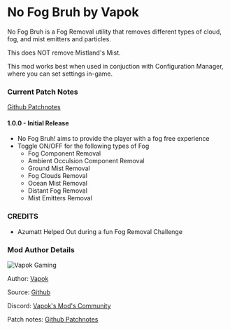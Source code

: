 # No Fog Bruh by Vapok

No Fog Bruh is a Fog Removal utility that removes different types of cloud, fog, and mist emitters and particles.

This does NOT remove Mistland's Mist.

This mod works best when used in conjuction with Configuration Manager, where you can set settings in-game.


### Current Patch Notes
[Github Patchnotes](https://github.com/Vapok/NoFogBruh/blob/main/PATCHNOTES.md)

#### 1.0.0 - Initial Release
*  No Fog Bruh! aims to provide the player with a fog free experience
* Toggle ON/OFF for the following types of Fog
  * Fog Component Removal
  * Ambient Occulsion Component Removal
  * Ground Mist Removal
  * Fog Clouds Removal
  * Ocean Mist Removal
  * Distant Fog Removal
  * Mist Emitters Removal

### CREDITS
* Azumatt Helped Out during a fun Fog Removal Challenge

### Mod Author Details
![Vapok Gaming](https://avatars.githubusercontent.com/u/1264136?s=180&v=4)

Author: [Vapok](https://github.com/Vapok)

Source: [Github](https://github.com/Vapok/NoFogBruh)

Discord: [Vapok's Mod's Community](https://discord.gg/5YAJkRFBXt)

Patch notes: [Github Patchnotes](https://github.com/Vapok/NoFogBruh/blob/main/PATCHNOTES.md)


